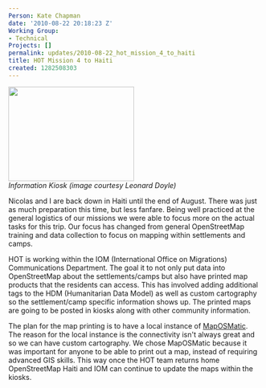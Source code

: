 ```yaml
---
Person: Kate Chapman
date: '2010-08-22 20:18:23 Z'
Working Group:
- Technical
Projects: []
permalink: updates/2010-08-22_hot_mission_4_to_haiti
title: HOT Mission 4 to Haiti
created: 1282508303
---
```

<p><em><img class="image-medium" src="/sites/default/files/styles/medium/public/4777521706_9a2f8c222d_m.jpg?itok=Yjv7hruH" alt="" width="250" height="188"></em><br><em>Information Kiosk (image courtesy Leonard Doyle)</em></p><p>Nicolas and I are back down in Haiti until the end of August. There was just as much preparation this time, but less fanfare. Being well practiced at the general logistics of our missions we were able to focus more on the actual tasks for this trip. Our focus has changed from general OpenStreetMap training and data collection to focus on mapping within settlements and camps.</p><p>HOT is working within the IOM (International Office on Migrations) Communications Department. The goal it to not only put data into OpenStreetMap about the settlements/camps but also have printed map products that the residents can access. This has involved adding additional tags to the HDM (Humanitarian Data Model) as well as custom cartography so the settlement/camp specific information shows up. The printed maps are going to be posted in kiosks along with other community information.</p><p>The plan for the map printing is to have a local instance of <a href="http://www.maposmatic.org">MapOSMatic</a>. The reason for the local instance is the connectivity isn't always great and so we can have custom cartography. We chose MapOSMatic because it was important for anyone to be able to print out a map, instead of requiring advanced GIS skills. This way once the HOT team returns home OpenStreetMap Haiti and IOM can continue to update the maps within the kiosks.</p>
